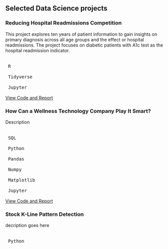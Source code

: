 ## Selected Data Science projects

### Reducing Hospital Readmissions Competition
This project explores ten years of patient information to gain insights on primary diagnosis across all age groups and the effect or hospital readmissions. The project focuses on diabetic patients with A1c test as the hospital readmission indicator. \
\
<kbd> <br> R <br> </kbd> <kbd> <br> Tidyverse <br> </kbd> <kbd> <br> Jupyter <br> </kbd>  \
[View Code and Report](https://app.datacamp.com/workspace/w/52988f5d-7134-4f27-b4d3-fc87ca1875d0/edit)

### How Can a Wellness Technology Company Play It Smart? ###
Description \
\
<kbd> <br> SQL <br> </kbd> <kbd> <br> Python <br> </kbd> <kbd> <br> Pandas <br> </kbd> <kbd> <br> Numpy <br> </kbd> <kbd> <br> Matplotlib <br> </kbd> <kbd> <br> Jupyter <br> </kbd>  \
[View Code and Report](https://app.datacamp.com/workspace/w/2c4024e5-32d0-4e97-b104-700939e6c543/edit)

### Stock K-Line Pattern Detection
decription goes here \
\
<kbd> <br> Python <br> </kbd> 
<!--- ![data visualization](/path/to/image.png "Text to show on mouseover"). -->
